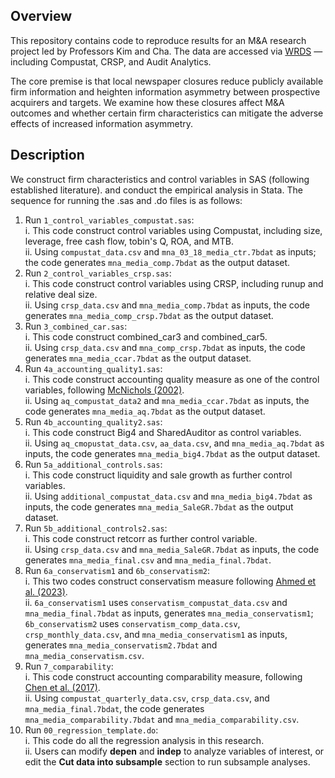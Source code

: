 ## **Overview**

This repository contains code to reproduce results for an M&A research project led by Professors Kim and Cha. The data are accessed via [WRDS](https://wrds-www.wharton.upenn.edu/) — including Compustat, CRSP, and Audit Analytics.

The core premise is that local newspaper closures reduce publicly available firm information and heighten information asymmetry between prospective acquirers and targets. We examine how these closures affect M&A outcomes and whether certain firm characteristics can mitigate the adverse effects of increased information asymmetry.

## **Description**

We construct firm characteristics and control variables in SAS (following established literature). and conduct the empirical analysis in Stata. The sequence for running the .sas and .do files is as follows:  

1. Run `1_control_variables_compustat.sas`:  
   i. This code construct control variables using Compustat, including size, leverage, free cash flow, tobin's Q, ROA, and MTB.  
  ii. Using `compustat_data.csv` and `mna_03_18_media_ctr.7bdat` as inputs; the code generates `mna_media_comp.7bdat` as the output dataset.  
2. Run `2_control_variables_crsp.sas`:  
    i. This code construct control variables using CRSP, including runup and relative deal size.   
   ii. Using `crsp_data.csv` and `mna_media_comp.7bdat` as inputs, the code generates `mna_media_comp_crsp.7bdat` as the output dataset.  
3. Run `3_combined_car.sas`:    
    i. This code construct combined_car3 and combined_car5.  
   ii. Using `crsp_data.csv` and `mna_comp_crsp.7bdat` as inputs, the code generates `mna_media_ccar.7bdat` as the output dataset.  
4. Run `4a_accounting_quality1.sas`:  
    i. This code construct accounting quality measure as one of the control variables, following [McNichols (2002)](https://www.jstor.org/stable/pdf/3203325.pdf?casa_token=yRIMG-ENK5IAAAAA:M-9xUsX0rZAYi0y6k6NCa1VJQo-iBBQffRzBbhO-704SPhn2VBPCqUfoySqFtDiJsh3-zro8xAR7lW8PVuikkLeY7IUs1W03X0FGhLqo2f1mcv9YpXToHg).  
   ii. Using `aq_compustat_data2` and `mna_media_ccar.7bdat` as inputs, the code generates `mna_media_aq.7bdat` as the output dataset.  
5. Run `4b_accounting_quality2.sas`:  
    i. This code construct Big4 and SharedAuditor as control variables.  
   ii. Using `aq_cmopustat_data.csv`, `aa_data.csv`, and `mna_media_aq.7bdat` as inputs, the code generates `mna_media_big4.7bdat` as the output dataset.
6. Run `5a_additional_controls.sas`:  
    i. This code construct liquidity and sale growth as further control variables.  
   ii. Using `additional_compustat_data.csv` and `mna_media_big4.7bdat` as inputs, the code generates `mna_media_SaleGR.7bdat` as the output dataset.
7. Run `5b_additional_controls2.sas`:  
    i. This code construct retcorr as further control variable.  
   ii. Using `crsp_data.csv` and `mna_media_SaleGR.7bdat` as inputs, the code generates `mna_media_final.csv` and `mna_media_final.7bdat`.  
8. Run `6a_conservatism1` and `6b_conservatism2`:  
    i. This two codes construct conservatism measure following [Ahmed et al. (2023)](https://onlinelibrary.wiley.com/doi/pdf/10.1111/1911-3846.12814?casa_token=lCFp8U_1_G0AAAAA%3A9VPgcgwuKMI1_c9bn2C5zRuD-rQz9QcCo9K2wxiY2vOE9mOaTH29jpbzhqau08cG_BlX5zIjUhF4b9joJA).  
   ii. `6a_conservatism1` uses `conservatism_compustat_data.csv` and `mna_media_final.7bdat` as inputs, generates `mna_media_conservatism1`; `6b_conservatism2` uses `conservatism_comp_data.csv`, `crsp_monthly_data.csv`, and `mna_media_conservatism1` as inputs, generates `mna_media_conservatism2.7bdat` and `mna_media_conservatism.csv`.
9. Run `7_comparability`:  
    i. This code construct accounting comparability measure, following [Chen et al. (2017)](https://onlinelibrary.wiley.com/doi/pdfdirect/10.1111/1911-3846.12380?casa_token=GNeW26xEAfsAAAAA:4cgKU6L9YDuZWcFZ4zeyXwCGsEmpUNCBwH9isjxQ3H9VSUTyCfsJSUpNkTzEHGUwi75Aj185c_-6UtURCQ).  
   ii. Using `compustat_quarterly_data.csv`, `crsp_data.csv`, and `mna_media_final.7bdat`, the code generates `mna_media_comparability.7bdat` and `mna_media_comparability.csv`.
10. Run `00_regression_template.do`:  
    i. This code do all the regression analysis in this research.  
   ii. Users can modify **depen** and **indep** to analyze variables of interest, or edit the **Cut data into subsample** section to run subsample analyses.  
   
